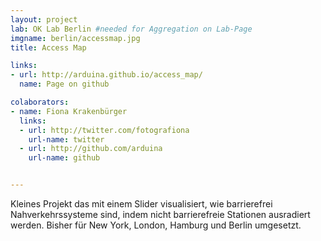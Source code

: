 ```yaml
---
layout: project
lab: OK Lab Berlin #needed for Aggregation on Lab-Page
imgname: berlin/accessmap.jpg
title: Access Map

links: 
- url: http://arduina.github.io/access_map/
  name: Page on github

colaborators:
- name: Fiona Krakenbürger
  links:
  - url: http://twitter.com/fotografiona
    url-name: twitter
  - url: http://github.com/arduina
    url-name: github


---
```


Kleines Projekt das mit einem Slider visualisiert, wie barrierefrei Nahverkehrssysteme sind, indem nicht barrierefreie Stationen ausradiert werden. Bisher für New York, London, Hamburg und Berlin umgesetzt. 

